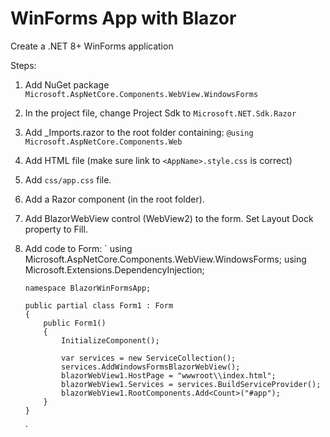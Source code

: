 # WinForms App with Blazor

Create a .NET 8+ WinForms application

Steps:

1.  Add NuGet package `Microsoft.AspNetCore.Components.WebView.WindowsForms`
2.  In the project file, change Project Sdk to `Microsoft.NET.Sdk.Razor`
3.  Add \_Imports.razor to the root folder containing: `@using Microsoft.AspNetCore.Components.Web`
4.  Add HTML file (make sure link to `<AppName>.style.css` is correct)
5.  Add `css/app.css` file.
6.  Add a Razor component (in the root folder).
7.  Add BlazorWebView control (WebView2) to the form. Set Layout Dock property to Fill.
8.  Add code to Form:
    `
    using Microsoft.AspNetCore.Components.WebView.WindowsForms;
    using Microsoft.Extensions.DependencyInjection;

        namespace BlazorWinFormsApp;

        public partial class Form1 : Form
        {
            public Form1()
            {
                InitializeComponent();

        		var services = new ServiceCollection();
        		services.AddWindowsFormsBlazorWebView();
        		blazorWebView1.HostPage = "wwwroot\\index.html";
        		blazorWebView1.Services = services.BuildServiceProvider();
        		blazorWebView1.RootComponents.Add<Count>("#app");
        	}
        }

    `
